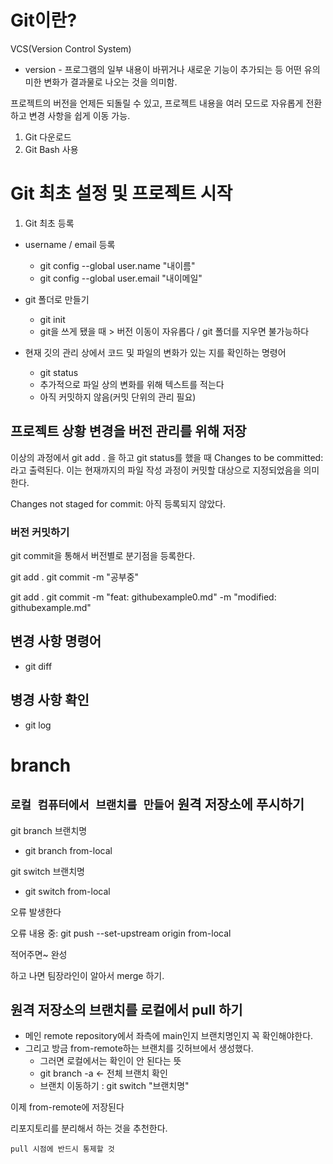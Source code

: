 # Git이란?

VCS(Version Control System)

- version - 프로그램의 일부 내용이 바뀌거나 새로운 기능이 추가되는 등 어떤 유의미한 변화가 결과물로 나오는 것을 의미함.

프로젝트의 버전을 언제든 되돌릴 수 있고, 프로젝트 내용을 여러 모드로 자유롭게 전환하고 변경 사항을 쉽게 이동 가능.

1. Git 다운로드
2. Git Bash 사용

# Git 최초 설정 및 프로젝트 시작
1. Git 최초 등록
- username / email 등록
  - git config --global user.name "내이름"
  - git config --global user.email "내이메일"

- git 폴더로 만들기
  - git init
  - git을 쓰게 됐을 때 > 버전 이동이 자유롭다 / git 폴더를 지우면 불가능하다

- 현재 깃의 관리 상에서 코드 및 파일의 변화가 있는 지를 확인하는 명령어
  - git status
  - 추가적으로 파일 상의 변화를 위해 텍스트를 적는다
  - 아직 커밋하지 않음(커밋 단위의 관리 필요)

## 프로젝트 상황 변경을 버전 관리를 위해 저장
이상의 과정에서 git add . 을 하고 git status를 했을 때
Changes to be committed:
라고 출력된다. 이는 현재까지의 파일 작성 과정이 커밋할 대상으로 지정되었음을 의미한다.

Changes not staged for commit:
아직 등록되지 않았다.

### 버전 커밋하기
git commit을 통해서 버전별로 분기점을 등록한다.

git add .
git commit -m "공부중"

git add .
git commit -m "feat: githubexample0.md" -m "modified: githubexample.md"

## 변경 사항 명령어
- git diff

## 병경 사항 확인
- git log



# branch

## `로컬 컴퓨터에서 브랜치를 만들어` 원격 저장소에 푸시하기

git branch 브랜치명
- git branch from-local

git switch 브랜치명
- git switch from-local

오류 발생한다

오류 내용 중: 
git push --set-upstream origin from-local

적어주면~ 완성

하고 나면 팀장라인이 알아서 merge 하기.

## 원격 저장소의 브랜치를 로컬에서 pull 하기

- 메인 remote repository에서 좌측에 main인지 브랜치명인지 꼭 확인해야한다.
- 그리고 방금 from-remote하는 브랜치를 깃허브에서 생성했다.
  - 그러면 로컬에서는 확인이 안 된다는 뜻
  - git branch -a <- 전체 브랜치 확인
  - 브랜치 이동하기 : git switch "브랜치명"

이제 from-remote에 저장된다

리포지토리를 분리해서 하는 것을 추천한다.

`pull 시점에 반드시 통제할 것`

